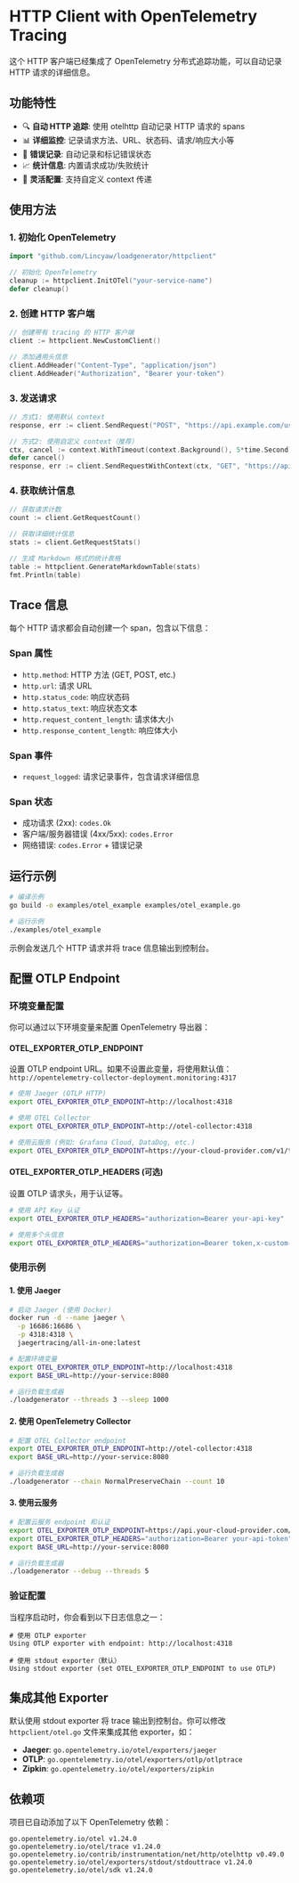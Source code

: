 # HTTP Client with OpenTelemetry Tracing

这个 HTTP 客户端已经集成了 OpenTelemetry 分布式追踪功能，可以自动记录 HTTP 请求的详细信息。

## 功能特性

- 🔍 **自动 HTTP 追踪**: 使用 otelhttp 自动记录 HTTP 请求的 spans
- 📊 **详细监控**: 记录请求方法、URL、状态码、请求/响应大小等
- 🚨 **错误记录**: 自动记录和标记错误状态
- 📈 **统计信息**: 内置请求成功/失败统计
- 🔧 **灵活配置**: 支持自定义 context 传递

## 使用方法

### 1. 初始化 OpenTelemetry

```go
import "github.com/Lincyaw/loadgenerator/httpclient"

// 初始化 OpenTelemetry
cleanup := httpclient.InitOTel("your-service-name")
defer cleanup()
```

### 2. 创建 HTTP 客户端

```go
// 创建带有 tracing 的 HTTP 客户端
client := httpclient.NewCustomClient()

// 添加通用头信息
client.AddHeader("Content-Type", "application/json")
client.AddHeader("Authorization", "Bearer your-token")
```

### 3. 发送请求

```go
// 方式1: 使用默认 context
response, err := client.SendRequest("POST", "https://api.example.com/users", requestBody)

// 方式2: 使用自定义 context（推荐）
ctx, cancel := context.WithTimeout(context.Background(), 5*time.Second)
defer cancel()
response, err := client.SendRequestWithContext(ctx, "GET", "https://api.example.com/users/123", nil)
```

### 4. 获取统计信息

```go
// 获取请求计数
count := client.GetRequestCount()

// 获取详细统计信息
stats := client.GetRequestStats()

// 生成 Markdown 格式的统计表格
table := httpclient.GenerateMarkdownTable(stats)
fmt.Println(table)
```

## Trace 信息

每个 HTTP 请求都会自动创建一个 span，包含以下信息：

### Span 属性
- `http.method`: HTTP 方法 (GET, POST, etc.)
- `http.url`: 请求 URL
- `http.status_code`: 响应状态码
- `http.status_text`: 响应状态文本
- `http.request_content_length`: 请求体大小
- `http.response_content_length`: 响应体大小

### Span 事件
- `request_logged`: 请求记录事件，包含请求详细信息

### Span 状态
- 成功请求 (2xx): `codes.Ok`
- 客户端/服务器错误 (4xx/5xx): `codes.Error`
- 网络错误: `codes.Error` + 错误记录

## 运行示例

```bash
# 编译示例
go build -o examples/otel_example examples/otel_example.go

# 运行示例
./examples/otel_example
```

示例会发送几个 HTTP 请求并将 trace 信息输出到控制台。

## 配置 OTLP Endpoint

### 环境变量配置

你可以通过以下环境变量来配置 OpenTelemetry 导出器：

#### OTEL_EXPORTER_OTLP_ENDPOINT
设置 OTLP endpoint URL。如果不设置此变量，将使用默认值：`http://opentelemetry-collector-deployment.monitoring:4317`

```bash
# 使用 Jaeger (OTLP HTTP)
export OTEL_EXPORTER_OTLP_ENDPOINT=http://localhost:4318

# 使用 OTEL Collector
export OTEL_EXPORTER_OTLP_ENDPOINT=http://otel-collector:4318

# 使用云服务 (例如: Grafana Cloud, DataDog, etc.)
export OTEL_EXPORTER_OTLP_ENDPOINT=https://your-cloud-provider.com/v1/traces
```

#### OTEL_EXPORTER_OTLP_HEADERS (可选)
设置 OTLP 请求头，用于认证等。

```bash
# 使用 API Key 认证
export OTEL_EXPORTER_OTLP_HEADERS="authorization=Bearer your-api-key"

# 使用多个头信息
export OTEL_EXPORTER_OTLP_HEADERS="authorization=Bearer token,x-custom-header=value"
```

### 使用示例

#### 1. 使用 Jaeger

```bash
# 启动 Jaeger (使用 Docker)
docker run -d --name jaeger \
  -p 16686:16686 \
  -p 4318:4318 \
  jaegertracing/all-in-one:latest

# 配置环境变量
export OTEL_EXPORTER_OTLP_ENDPOINT=http://localhost:4318
export BASE_URL=http://your-service:8080

# 运行负载生成器
./loadgenerator --threads 3 --sleep 1000
```

#### 2. 使用 OpenTelemetry Collector

```bash
# 配置 OTEL Collector endpoint
export OTEL_EXPORTER_OTLP_ENDPOINT=http://otel-collector:4318
export BASE_URL=http://your-service:8080

# 运行负载生成器
./loadgenerator --chain NormalPreserveChain --count 10
```

#### 3. 使用云服务

```bash
# 配置云服务 endpoint 和认证
export OTEL_EXPORTER_OTLP_ENDPOINT=https://api.your-cloud-provider.com/v1/traces
export OTEL_EXPORTER_OTLP_HEADERS="authorization=Bearer your-api-token"
export BASE_URL=http://your-service:8080

# 运行负载生成器
./loadgenerator --debug --threads 5
```

### 验证配置

当程序启动时，你会看到以下日志信息之一：

```
# 使用 OTLP exporter
Using OTLP exporter with endpoint: http://localhost:4318

# 使用 stdout exporter（默认）
Using stdout exporter (set OTEL_EXPORTER_OTLP_ENDPOINT to use OTLP)
```

## 集成其他 Exporter

默认使用 stdout exporter 将 trace 输出到控制台。你可以修改 `httpclient/otel.go` 文件来集成其他 exporter，如：

- **Jaeger**: `go.opentelemetry.io/otel/exporters/jaeger`
- **OTLP**: `go.opentelemetry.io/otel/exporters/otlp/otlptrace`
- **Zipkin**: `go.opentelemetry.io/otel/exporters/zipkin`

## 依赖项

项目已自动添加了以下 OpenTelemetry 依赖：

```
go.opentelemetry.io/otel v1.24.0
go.opentelemetry.io/otel/trace v1.24.0
go.opentelemetry.io/contrib/instrumentation/net/http/otelhttp v0.49.0
go.opentelemetry.io/otel/exporters/stdout/stdouttrace v1.24.0
go.opentelemetry.io/otel/sdk v1.24.0
```
